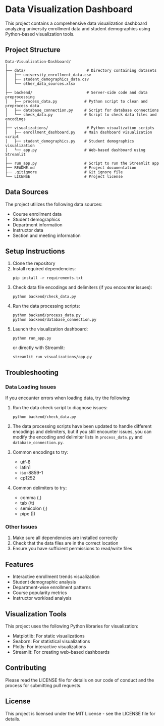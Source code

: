 # Data Visualization Dashboard

This project contains a comprehensive data visualization dashboard analyzing university enrollment data and student demographics using Python-based visualization tools.

## Project Structure

```
Data-Visualization-Dashboard/
│
├── data/                           # Directory containing datasets
│   ├── university_enrollment_data.csv
│   ├── student_demographics_data.csv
│   └── other_data_sources.xlsx
│
├── backend/                        # Server-side code and data preprocessing
│   ├── process_data.py            # Python script to clean and preprocess data
│   ├── database_connection.py     # Script for database connections
│   └── check_data.py              # Script to check data files and encodings
│
├── visualizations/                 # Python visualization scripts
│   ├── enrollment_dashboard.py    # Main dashboard visualization script
│   ├── student_demographics.py    # Student demographics visualization
│   └── app.py                     # Web-based dashboard using Streamlit
│
├── run_app.py                     # Script to run the Streamlit app
├── README.md                      # Project documentation
├── .gitignore                     # Git ignore file
└── LICENSE                        # Project license
```

## Data Sources

The project utilizes the following data sources:
- Course enrollment data
- Student demographics
- Department information
- Instructor data
- Section and meeting information

## Setup Instructions

1. Clone the repository
2. Install required dependencies:
   ```
   pip install -r requirements.txt
   ```
3. Check data file encodings and delimiters (if you encounter issues):
   ```
   python backend/check_data.py
   ```
4. Run the data processing scripts:
   ```
   python backend/process_data.py
   python backend/database_connection.py
   ```
5. Launch the visualization dashboard:
   ```
   python run_app.py
   ```
   or directly with Streamlit:
   ```
   streamlit run visualizations/app.py
   ```

## Troubleshooting

### Data Loading Issues

If you encounter errors when loading data, try the following:

1. Run the data check script to diagnose issues:
   ```
   python backend/check_data.py
   ```

2. The data processing scripts have been updated to handle different encodings and delimiters, but if you still encounter issues, you can modify the encoding and delimiter lists in `process_data.py` and `database_connection.py`.

3. Common encodings to try:
   - utf-8
   - latin1
   - iso-8859-1
   - cp1252

4. Common delimiters to try:
   - comma (,)
   - tab (\t)
   - semicolon (;)
   - pipe (|)

### Other Issues

1. Make sure all dependencies are installed correctly
2. Check that the data files are in the correct location
3. Ensure you have sufficient permissions to read/write files

## Features

- Interactive enrollment trends visualization
- Student demographic analysis
- Department-wise enrollment patterns
- Course popularity metrics
- Instructor workload analysis

## Visualization Tools

This project uses the following Python libraries for visualization:
- Matplotlib: For static visualizations
- Seaborn: For statistical visualizations
- Plotly: For interactive visualizations
- Streamlit: For creating web-based dashboards

## Contributing

Please read the LICENSE file for details on our code of conduct and the process for submitting pull requests.

## License

This project is licensed under the MIT License - see the LICENSE file for details. 
